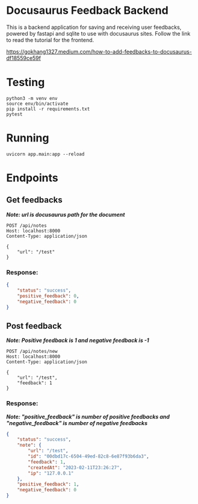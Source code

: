 # Docusaurus Feedback Backend
This is a backend application for saving and receiving user feedbacks, powered by fastapi and sqlite to use with docusaurus sites. Follow the link to read the tutorial for the frontend.

https://gokhang1327.medium.com/how-to-add-feedbacks-to-docusaurus-df18559ce59f

# Testing
```
python3 -m venv env
source env/bin/activate
pip install -r requirements.txt
pytest
```

# Running
```
uvicorn app.main:app --reload
```

# Endpoints

## Get feedbacks
***Note: url is docusaurus path for the document***
```http
POST /api/notes
Host: localhost:8000
Content-Type: application/json

{
    "url": "/test"
}
```
### Response:
```json
{
    "status": "success",
    "positive_feedback": 0,
    "negative_feedback": 0
}
```

## Post feedback
***Note: Positive feedback is 1 and negative feedback is -1***
```http
POST /api/notes/new
Host: localhost:8000
Content-Type: application/json

{
    "url": "/test",
    "feedback": 1
}
```
### Response:
***Note: "positive_feedback" is number of positive feedbacks and***
***"negative_feedback" is number of negative feedbacks***
```json
{
    "status": "success",
    "note": {
        "url": "/test",
        "id": "00dbd17c-6504-49ed-82c8-6e87f93b6da3",
        "feedback": 1,
        "createdAt": "2023-02-11T23:26:27",
        "ip": "127.0.0.1"
    },
    "positive_feedback": 1,
    "negative_feedback": 0
}
```
